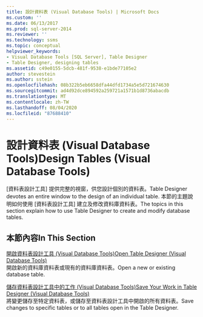 ```yaml
---
title: 設計資料表 (Visual Database Tools) | Microsoft Docs
ms.custom: ''
ms.date: 06/13/2017
ms.prod: sql-server-2014
ms.reviewer: ''
ms.technology: ssms
ms.topic: conceptual
helpviewer_keywords:
- Visual Database Tools [SQL Server], Table Designer
- Table Designer, designing tables
ms.assetid: c49e0155-5dcb-481f-9538-e1bde77105e2
author: stevestein
ms.author: sstein
ms.openlocfilehash: 08b322b5eb6658dfa44dfd1734a5e5d721674630
ms.sourcegitcommit: ad4d92dce894592a259721a1571b1d8736abacdb
ms.translationtype: MT
ms.contentlocale: zh-TW
ms.lasthandoff: 08/04/2020
ms.locfileid: "87688410"
---
```

# <a name="design-tables-visual-database-tools"></a><span data-ttu-id="42e2c-102">設計資料表 (Visual Database Tools)</span><span class="sxs-lookup"><span data-stu-id="42e2c-102">Design Tables (Visual Database Tools)</span></span>
  <span data-ttu-id="42e2c-103">[資料表設計工具] 提供完整的視窗，供您設計個別的資料表。</span><span class="sxs-lookup"><span data-stu-id="42e2c-103">Table Designer devotes an entire window to the design of an individual table.</span></span> <span data-ttu-id="42e2c-104">本節的主題說明如何使用 [資料表設計工具] 建立及修改資料庫資料表。</span><span class="sxs-lookup"><span data-stu-id="42e2c-104">The topics in this section explain how to use Table Designer to create and modify database tables.</span></span>  
  
## <a name="in-this-section"></a><span data-ttu-id="42e2c-105">本節內容</span><span class="sxs-lookup"><span data-stu-id="42e2c-105">In This Section</span></span>  
 [<span data-ttu-id="42e2c-106">開啟資料表設計工具 &#40;Visual Database Tools&#41;</span><span class="sxs-lookup"><span data-stu-id="42e2c-106">Open Table Designer &#40;Visual Database Tools&#41;</span></span>](visual-database-tools.md)  
 <span data-ttu-id="42e2c-107">開啟新的資料庫資料表或現有的資料庫資料表。</span><span class="sxs-lookup"><span data-stu-id="42e2c-107">Open a new or existing database table.</span></span>  
  
 [<span data-ttu-id="42e2c-108">儲存資料表設計工具中的工作 &#40;Visual Database Tools&#41;</span><span class="sxs-lookup"><span data-stu-id="42e2c-108">Save Your Work in Table Designer &#40;Visual Database Tools&#41;</span></span>](../../database-engine/save-your-work-in-table-designer-visual-database-tools.md)  
 <span data-ttu-id="42e2c-109">將變更儲存至特定資料表，或儲存至資料表設計工具中開啟的所有資料表。</span><span class="sxs-lookup"><span data-stu-id="42e2c-109">Save changes to specific tables or to all tables open in the Table Designer.</span></span>  
  
  
